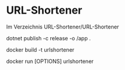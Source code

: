 # URL-Shortener
Im Verzeichnis URL-Shortener/URL-Shortener

dotnet publish -c release -o /app .

docker build -t urlshortener

docker run [OPTIONS] urlshortener